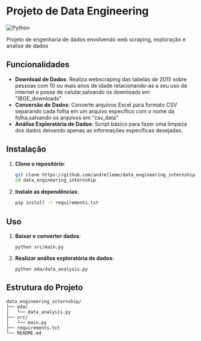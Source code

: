 # Projeto de Data Engineering
![Python](https://img.shields.io/badge/Python-3.8%2B-blue)

Projeto de engenharia de dados envolvendo web scraping, exploração e analise de dados 

## Funcionalidades

- **Download de Dados**: Realiza webscraping das tabelas de 2015 sobre pessoas com 10 ou mais anos de idade relacionando-as a seu uso de internet e posse de celular,salvando os downloads em "IBGE_downloads"
- **Conversão de Dados**: Converte arquivos Excel para formato CSV separando cada folha em um arquivo especifico com o nome da folha,salvando os arquivos em "csv_data"
- **Análise Exploratória de Dados**: Script básico para fazer uma limpeza dos dados deixando apenas as informações específicas desejadas.

## Instalação

1. **Clone o repositório**:
    ```bash
    git clone https://github.com/andrelleme/data_engineering_internship.git
    cd data_engineering_internship
    ```

2. **Instale as dependências**:
    ```bash
    pip install -r requirements.txt
    ```

## Uso

1. **Baixar e converter dados**:
    ```
    python src/main.py
    ```

2. **Realizar análise exploratória de dados**:
    ```
    python eda/data_analysis.py
    ```

## Estrutura do Projeto

```plaintext
data_engineering_internship/
├── eda/
│   └── data_analysis.py
├── src/
│   └── main.py
├── requirements.txt
└── README.md
